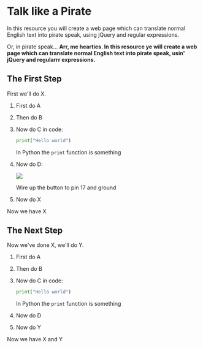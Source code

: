 # Talk like a Pirate

In this resource you will create a web page which can translate normal English text into pirate speak, using jQuery and regular expressions.

Or, in pirate speak...
**Arr, me hearties. In this resource ye will create a web page which can translate normal English text into pirate speak, usin' jQuery and regularrr expressions.**

## The First Step

First we'll do X.

1. First do A

1. Then do B

1. Now do C in code:

    ```python
    print("Hello world")
    ```

    In Python the `print` function is something

1. Now do D:

    ![](images/gpio-setup.png)

    Wire up the button to pin 17 and ground

1. Now do X

Now we have X

## The Next Step

Now we've done X, we'll do Y.

1. First do A

1. Then do B

1. Now do C in code:

    ```python
    print("Hello world")
    ```

    In Python the `print` function is something

1. Now do D

1. Now do Y

Now we have X and Y
